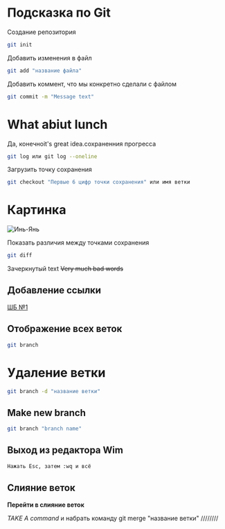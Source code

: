 # Подсказка по Git

Создание репозитория
```sh
git init
```

Добавить изменения в файл
```sh
git add "название файла"
```

Добавить коммент, что мы конкретно сделали с файлом
```sh
git commit -m "Message text"
```

# What abiut lunch
Да, конечноit's great idea.сохраненния прогресса
```sh
git log или git log --oneline
```

Загрузить точку сохранения
```sh
git checkout "Первые 6 цифр точки сохранения" или имя ветки
```
# Картинка

![Инь-Янь](inei.JPG)

Показать различия между точками сохранения
```sh
git diff
```
Зачеркнутый text ~~Very much bad words~~

## Добавление ссылки

[ШБ №1](http://www.puncherschool.ru/ "бокс детишкам")

## Отображение всех веток
```sh
git branch
```

# Удаление ветки
```sh
git branch -d "название ветки"
```

## Make new branch
```sh
git branch "branch name"
```

## Выход из редактора Wim
```sh
Нажать Esc, затем :wq и всё
```

## Слияние веток 
__Перейти в слияние веток__

*TAKE A command*  и набрать команду 
git merge "название ветки"
////////


